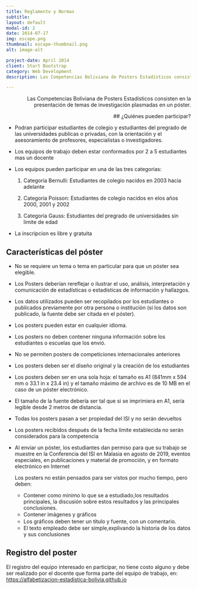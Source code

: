 ```yaml
---
title: Reglamento y Normas
subtitle: 
layout: default
modal-id: 2
date: 2014-07-17
img: escape.png
thumbnail: escape-thumbnail.png
alt: image-alt

project-date: April 2014
client: Start Bootstrap
category: Web Development
description: Las Competencias Boliviana de Posters Estadísticos consisten en la presentación de temas de investigación plasmadas en un póster. 

---
```

<p align="right">Las Competencias Boliviana de Posters Estadísticos consisten en la presentación
de temas de investigación plasmadas en un póster.</p>

<p align="right"> ## ¿Quiénes pueden participar?</p>

- Podran participar estudiantes de colegio y estudiantes del pregrado de las universidades publicas o privadas, con la orientación y el asesoramiento de profesores, especialistas o investigadores.
- Los equipos de trabajo deben estar conformados por 2 a 5 estudiantes mas un docente 
- Los equipos pueden participar en una de las tres categorias:
	
  1. Categoria Bernulli: Estudiantes de colegio nacidos en 2003 hacia adelante
  
  2. Categoria Poisson: Estudiantes de colegio nacidos en elos años 2000, 2001 y 2002 
	
  3. Categoria Gauss: Estudiantes del pregrado de universidades sin limite de edad 
 
- La inscripcion es libre y gratuita


## Características del póster 


- No se requiere un tema o tema en particular para que un póster sea elegible. 
- Los Posters deberían rereflejar o ilustrar el uso, análisis, interpretación y comunicación de estadísticas o estadísticas de información y hallazgos.
- Los datos utilizados pueden ser recopilados por los estudiantes o publicados previamente por otra persona o institución (si los datos son publicado, la fuente debe ser citada en el póster).
- Los posters pueden estar en cualquier idioma.
- Los posters no deben contener ninguna información sobre los estudiantes o escuelas que los envió.
- No se permiten posters de competiciones internacionales anteriores
- Los posters deben ser el diseño original y la creación de los estudiantes
- Los posters deben ser en una sola hoja: el tamaño es A1 (841mm x 594 mm o 33.1 in x 23.4 in) y el tamaño máximo de archivo es de 10 MB en el caso de un póster electrónico.
- El tamaño de la fuente debería ser tal que si se imprimiera en A1, sería legible desde 2 metros de distancia.
- Todas los posters pasan a ser propiedad del ISI y no serán devueltos
- Los posters recibidos después de la fecha límite establecida no serán considerados para la competencia
- Al enviar un póster, los estudiantes dan permiso para que su trabajo se muestre en la Conferencia del ISI en Malasia en agosto de 2019, eventos especiales, en publicaciones y material de promoción, y en formato electrónico en Internet

  Los posters no están pensados para ser vistos por mucho tiempo, pero deben:

  * Contener como mínimo lo que se a estudiado,los resultados principales, la discusión sobre estos resultados y las principales conclusiones.
  * Contener imágenes y gráﬁcos
  * Los gráﬁcos deben tener un título y fuente, con un comentario.
  * El texto empleado debe ser simple,explivando la historia de los datos y sus conclusiones


## Registro del poster

 El registro del equipo interesado en participar, no tiene costo alguno y debe ser realizado por el docente que forma parte del equipo de trabajo, en:
 https://alfabetizacion-estadistica-bolivia.github.io 
